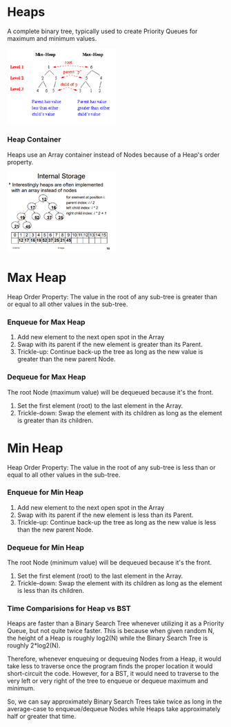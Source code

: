# Heaps
A complete binary tree, typically used to create Priority Queues for maximum and minimum values.

<img src="images/min_max_heaps.gif" height="50%" width="50%"></img>

### Heap Container
Heaps use an Array container instead of Nodes because of a Heap's order property.

<img src="images/internal_heap_storage.png" height="50%" width="50%"></img>

# Max Heap
Heap Order Property: The value in the root of any sub-tree is greater than or equal to all other values in the sub-tree.

### Enqueue for Max Heap
1. Add new element to the next open spot in the Array
2. Swap with its parent if the new element is greater than its Parent.
3. Trickle-up: Continue back-up the tree as long as the new value is greater than the new parent Node.

### Dequeue for Max Heap
The root Node (maximum value) will be dequeued because it's the front.  
1. Set the first element (root) to the last element in the Array.
2. Trickle-down: Swap the element with its children as long as the element is greater than its children.

# Min Heap
Heap Order Property: The value in the root of any sub-tree is less than or equal to all other values in the sub-tree.

### Enqueue for Min Heap
1. Add new element to the next open spot in the Array
2. Swap with its parent if the new element is less than its Parent.
3. Trickle-up: Continue back-up the tree as long as the new value is less than the new parent Node.

### Dequeue for Min Heap
The root Node (minimum value) will be dequeued because it's the front.  
1. Set the first element (root) to the last element in the Array.
2. Trickle-down: Swap the element with its children as long as the element is less than its children.

### Time Comparisions for Heap vs BST
Heaps are faster than a Binary Search Tree whenever utilizing it as a Priority Queue, but not quite twice faster. This is because when given random N, the height of a Heap is roughly log2(N) while the Binary Search Tree is roughly 2*log2(N).  

Therefore, whenever enqueuing or dequeuing Nodes from a Heap, it would take less to traverse once the program finds the proper location it would short-circuit the code. However, for a BST, it would need to traverse to the very left or very right of the tree to enqueue or dequeue maximum and minimum.  

So, we can say approximately Binary Search Trees take twice as long in the average-case to enqueue/dequeue Nodes while Heaps take approximately half or greater that time.
